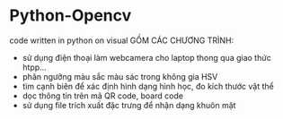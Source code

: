 # Python-Opencv

code written in python on visual
GỒM CÁC CHƯƠNG TRÌNH:
- sử dụng điện thoại làm webcamera cho laptop thong qua giao thức htpp...
- phân ngưỡng màu sắc màu sác trong không gia HSV
- tìm cạnh biên để xác định hình dạng hình học, đo kích thước vật thể
- dọc thông tin trên mã QR code, board code
- sử dụng file trích xuất đặc trưng để nhận dạng khuôn mặt
